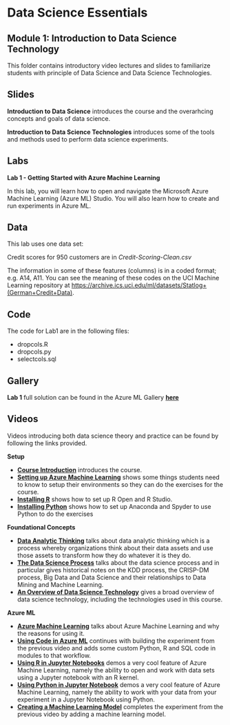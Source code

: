 

# Data Science Essentials   
## Module 1: Introduction to Data Science Technology  

This folder contains introductory video lectures and slides to familiarize students with principle of Data Science and Data Science Technologies.

## Slides  

**Introduction to Data Science**  introduces the course and the overarhcing concepts and goals of data science.

**Introduction to Data Science Technologies**  introduces some of the tools and methods used to perform data science experiments.

## Labs

**Lab 1 - Getting Started with Azure Machine Learning** 

In this lab, you will learn how to open and navigate the Microsoft Azure Machine Learning (Azure ML) Studio. You will also learn how to create and run experiments in Azure ML.

## Data

This lab uses one data set:

Credit scores for 950 customers are in *Credit-Scoring-Clean.csv*

The information in some of these features (columns) is in a coded format; e.g. A14, A11. You can see the meaning of these codes on the UCI Machine Learning repository at
https://archive.ics.uci.edu/ml/datasets/Statlog+(German+Credit+Data).

## Code

The code for Lab1 are in the following files:

- dropcols.R
- dropcols.py
- selectcols.sql

## Gallery

**Lab 1** full solution can be found in the Azure ML Gallery **[here](https://gallery.cortanaintelligence.com/Experiment/Bank-Credit-1)**

## Videos  

Videos introducing both data science theory and practice can be found by following the links provided. 

**Setup**

- **[Course Introduction](https://youtu.be/pRgsssnHfx4)** introduces the course.
- **[Setting up Azure Machine Learning](https://youtu.be/im6zWhDFL9Y)** shows some things students need to know to setup their environments so they can do the exercises for the course.
- **[Installing R](https://youtu.be/ANua7PtyMcw)** shows how to set up R Open and R Studio.
- **[Installing Python](https://youtu.be/ZxflRT5vhos)** shows how to set up Anaconda and Spyder to use Python to do the exercises

**Foundational Concepts**

- **[Data Analytic Thinking](https://youtu.be/a67awjtgEJU)** talks about  data analytic thinking which is a process whereby organizations think about their data assets and use those assets to transform how they do whatever it is they do.
- **[The Data Science Process](https://youtu.be/9Y_K49SA4YY)**  talks about the data science process and in particular gives historical notes on the KDD process, the CRISP-DM process, Big Data and Data Science and their relationships to Data Mining and Machine Learning.
- **[An Overview of Data Science Technology](https://youtu.be/bmXL5ZYQzy8)** gives a broad overview of data science technology, including the technologies used in this course.

**Azure ML**

- **[Azure Machine Learning](https://youtu.be/udw7GcZSlpA)** talks about Azure Machine Learning and why the reasons for using it.
- **[Using Code in Azure ML](https://youtu.be/6aOs8Jgvqdw)** continues with building the experiment from the previous video and adds some custom Python, R and SQL code in modules to that workflow.
- **[Using R in Jupyter Notebooks](https://youtu.be/jzzO84eWNRE)** demos a very cool feature of Azure Machine Learning, namely the ability to open and work with data sets using a Jupyter notebook with an R kernel.
- **[Using Python in Jupyter Notebook](https://youtu.be/yqK9czQS_oE)** demos a very cool feature of Azure Machine Learning, namely the ability to work with your data from your experiment in a Jupyter Notebook using Python.
- **[Creating a Machine Learning Model](https://youtu.be/RgjCvGbmaEE)** completes the experiment from the previous video by adding a machine learning model.
